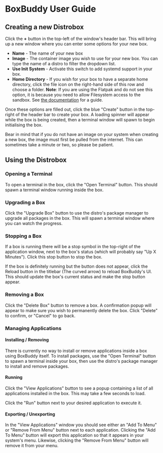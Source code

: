 # BoxBuddy User Guide

## Creating a new Distrobox

Click the **+** button in the top-left of the window's header bar. This will bring up a new window where you can enter some options for your new box.

- **Name** - The name of your new box
- **Image** - The container image you wish to use for your new box. You can type the name of a distro to filter the dropdown list.
- **Use Init System** - Activate this switch to add systemd support in your box.
- **Home Directory** - If you wish for your box to have a separate home directory, click the file icon on the right-hand side of this row and choose a folder. **Note**: If you are using the Flatpak and do not see this option, it is because you need to allow Filesystem access to the sandbox. See [the documentation](/BoxBuddyRS/tips) for a guide.

Once these options are filled out, click the blue "Create" button in the top-right of the header bar to create your box. A loading spinner will appear while the box is being created, then a terminal window will spawn to begin initialising the box.

Bear in mind that if you do not have an image on your system when creating a new box, the image must first be pulled from the internet. This can sometimes take a minute or two, so please be patient.

## Using the Distrobox

### Opening a Terminal
To open a terminal in the box, click the "Open Terminal" button. This should spawn a terminal window running inside the box.

### Upgrading a Box
Click the "Upgrade Box" button to use the distro's package manager to upgrade all packages in the box. This will spawn a terminal window where you can watch the progress.

### Stopping a Box
If a box is running there will be a stop symbol in the top-right of the application window, next to the box's status (which will probably say "Up X Minutes"). Click this stop button to stop the box.

If the box is definitely running but the button does not appear, click the Reload button in the titlebar (The curved arrow) to reload BoxBuddy's UI. This should update the box's current status and make the stop button appear.

### Removing a Box
Click the "Delete Box" button to remove a box. A confirmation popup will appear to make sure you wish to permanently delete the box. Click "Delete" to confirm, or "Cancel" to go back.

### Managing Applications

#### Installing / Removing
There is currently no way to install or remove applications inside a box using BoxBuddy itself. To install packages, use the "Open Terminal" button to spawn a terminal inside your box, then use the distro's package manager to install and remove packages.

#### Running
Click the "View Applications" button to see a popup containing a list of all applications installed in the box. This may take a few seconds to load. 

Click the "Run" button next to your desired application to execute it.

#### Exporting / Unexporting
In the "View Applications" window you should see either an "Add To Menu" or "Remove From Menu" button next to each application. Clicking the "Add To Menu" button will export this application so that it appears in your system's menu. Likewise, clicking the "Remove From Menu" button will remove it from your menu.

